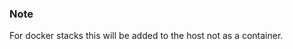 <!-- usedin: [ _legacy_docker/AddOns/memcached.md, _maestro/AddOns/memcached.md, _node/addons/memcached.md, _rails/AddOns/memcached.md] -->


### Note

For docker stacks this will be added to the host not as a container.




